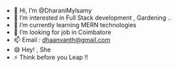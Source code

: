 - 👋 Hi, I’m @DharaniMylsamy
- 👀 I’m interested in Full Stack development , Gardening ..
- 🌱 I’m currently learning MERN technologies
- 💞️ I’m looking for job in Coimbatore 
- 📫 Email : dhaanvanth@gmail.com
- 😄 Hey! , She 
- ⚡ Think before you Leap !!

<!---
DharaniMylsamy/DharaniMylsamy is a ✨ special ✨ repository because its `README.md` (this file) appears on your GitHub profile.
You can click the Preview link to take a look at your changes.
--->

